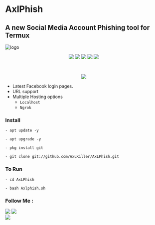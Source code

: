 # AxlPhish

## A new Social Media Account Phishing tool for Termux 


![logo](https://user-images.githubusercontent.com/88760257/132611406-91e22513-31e9-4603-9f3b-385f8daa4233.png)

<p align="center">
  <img src="https://img.shields.io/badge/Version-0.1-lime?style=for-the-badge">
  <img src="https://img.shields.io/github/license/AxLKiller/AxLPhish?&style=for-the-badge">
  <img src="https://img.shields.io/github/stars/AxLKiller/AxLPhish?color=cyan&style=for-the-badge">
  <img src="https://img.shields.io/github/issues/AxLKiller/AxLPhish?color=magenta&style=for-the-badge">
  <img src="https://img.shields.io/github/forks/AxLKiller/AxLPhish?color=aquamarine&style=for-the-badge">
</p>
<br/>
<p align="center">
<img src="https://img.shields.io/badge/AxL Killer-Killer?color="#E2F516" style=for-the-badge">
</p>


- Latest Facebook login pages.
- URL support 
- Multiple Hosting options
  - `Localhost`
  - `Ngrok`


### Install

```
- apt update -y
```
```
- apt upgrade -y
```
```
- pkg install git
```
```
- git clone git://github.com/AxLKiller/AxLPhish.git
```


### To Run

```
- cd AxLPhish
```
```
- bash Axlphish.sh
```



### Follow Me :
<p align="left">
  <a href="https://github.com/AxLKiller" target="_blank"><img src="https://img.shields.io/badge/Github-AxL--Killer-silver?style=for-the-badge&logo=github"></a>
  <a href="https://www.instagram.com/axl.killet" target="_blank"><img src="https://img.shields.io/badge/Instagram-Gokul-red?style=for-the-badge&logo=instagram"></a><br/>
  <a href="https://facebook.com/axlkiller.fb" target="_blank"><img src="https://img.shields.io/badge/Facebook-Gokul-blue?style=for-the-badge&logo=facebook"></a>
</p>
